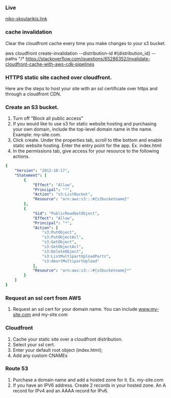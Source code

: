 
### Live 

[niko-skoularikis.link](niko-skoularikis.link)

### cache invalidation

Clear the cloudfront cache every time you make changes to your s3 bucket.   

aws cloudfront create-invalidation --distribution-id #{distribution_id} --paths "/*
https://stackoverflow.com/questions/65286352/invalidate-cloudfront-cache-with-aws-cdk-pipelines


### HTTPS static site cached over cloudfront.

Here are the steps to host your site with an ssl certificate over https and through a cloudfront CDN.

### Create an S3 bucket.

1) Turn off "Block all public access"
2) If you would like to use s3 for static website hosting and purchasing your own domain, include the top-level 
domain name in the name.  Example: my-site.com.  
3) Click create.  Under the properties tab, scroll to tthe bottom and enable static website hosting.  Enter the entry point for the app.  Ex.  index.html
4) In the permissions tab, give access for your resource to the following actions.

```yml
{
    "Version": "2012-10-17",
    "Statement": [
        {
            "Effect": "Allow",
            "Principal": "*",
            "Action": "s3:ListBucket",
            "Resource": "arn:aws:s3:::#{s3bucketname}"
        },
        {
            "Sid": "PublicReadGetObject",
            "Effect": "Allow",
            "Principal": "*",
            "Action": [
                "s3:PutObject",
                "s3:PutObjectAcl",
                "s3:GetObject",
                "s3:GetObjectAcl",
                "s3:DeleteObject",
                "s3:ListMultipartUploadParts",
                "s3:AbortMultipartUpload"
            ],
            "Resource": "arn:aws:s3:::#{s3bucketname}*"
        }
    ]
}
```

### Request an ssl cert from AWS 

1) Request an ssl cert for your domain name.  You can include www.my-site.com and my-site.com 

### Cloudfront 

1) Cache your static site over a cloudfront distribution.  
2) Select your ssl cert.
3) Enter your default root object (index.html); 
4) Add any custom CNAMEs 

### Route 53 

1) Purchase a domain name and add a hosted zone for it.  Ex.  my-site.com 
2) If you have an IPV6 address.  Create 2 records in your hosted zone.  An A record for IPv4 and an AAAA record for IPv6.